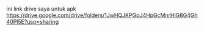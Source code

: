 ini link drive saya untuk apk
https://drive.google.com/drive/folders/1JwHQJKPGpJ4HpGcMnrHlG8G4Gh40Pl5E?usp=sharing 
